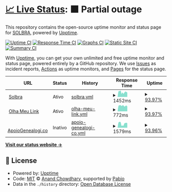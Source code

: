 # [📈 Live Status](https://solbra.github.io/status): <!--live status--> **🟧 Partial outage**

This repository contains the open-source uptime monitor and status page for [SOLBRA](https://www.solbra.com.br), powered by [Upptime](https://github.com/upptime/upptime).

[![Uptime CI](https://github.com/solbra/status/workflows/Uptime%20CI/badge.svg)](https://github.com/solbra/status/actions?query=workflow%3A%22Uptime+CI%22)
[![Response Time CI](https://github.com/solbra/status/workflows/Response%20Time%20CI/badge.svg)](https://github.com/solbra/status/actions?query=workflow%3A%22Response+Time+CI%22)
[![Graphs CI](https://github.com/solbra/status/workflows/Graphs%20CI/badge.svg)](https://github.com/solbra/status/actions?query=workflow%3A%22Graphs+CI%22)
[![Static Site CI](https://github.com/solbra/status/workflows/Static%20Site%20CI/badge.svg)](https://github.com/solbra/status/actions?query=workflow%3A%22Static+Site+CI%22)
[![Summary CI](https://github.com/solbra/status/workflows/Summary%20CI/badge.svg)](https://github.com/solbra/status/actions?query=workflow%3A%22Summary+CI%22)

With [Upptime](https://upptime.js.org), you can get your own unlimited and free uptime monitor and status page, powered entirely by a GitHub repository. We use [Issues](https://github.com/solbra/status/issues) as incident reports, [Actions](https://github.com/solbra/status/actions) as uptime monitors, and [Pages](https://solbra.github.io/status) for the status page.

<!--start: status pages-->
<!-- This summary is generated by Upptime (https://github.com/upptime/upptime) -->
<!-- Do not edit this manually, your changes will be overwritten -->
<!-- prettier-ignore -->
| URL | Status | History | Response Time | Uptime |
| --- | ------ | ------- | ------------- | ------ |
| <img alt="" src="https://icons.duckduckgo.com/ip3/solbra.com.br.ico" height="13"> [Solbra](https://solbra.com.br) | Ativo | [solbra.yml](https://github.com/solbra/status/commits/HEAD/history/solbra.yml) | <details><summary><img alt="Response time graph" src="./graphs/solbra/response-time-week.png" height="20"> 1452ms</summary><br><a href="https://status.solbra.com.br/history/solbra"><img alt="Response time 1842" src="https://img.shields.io/endpoint?url=https%3A%2F%2Fraw.githubusercontent.com%2Fsolbra%2Fstatus%2FHEAD%2Fapi%2Fsolbra%2Fresponse-time.json"></a><br><a href="https://status.solbra.com.br/history/solbra"><img alt="24-hour response time 1338" src="https://img.shields.io/endpoint?url=https%3A%2F%2Fraw.githubusercontent.com%2Fsolbra%2Fstatus%2FHEAD%2Fapi%2Fsolbra%2Fresponse-time-day.json"></a><br><a href="https://status.solbra.com.br/history/solbra"><img alt="7-day response time 1452" src="https://img.shields.io/endpoint?url=https%3A%2F%2Fraw.githubusercontent.com%2Fsolbra%2Fstatus%2FHEAD%2Fapi%2Fsolbra%2Fresponse-time-week.json"></a><br><a href="https://status.solbra.com.br/history/solbra"><img alt="30-day response time 1946" src="https://img.shields.io/endpoint?url=https%3A%2F%2Fraw.githubusercontent.com%2Fsolbra%2Fstatus%2FHEAD%2Fapi%2Fsolbra%2Fresponse-time-month.json"></a><br><a href="https://status.solbra.com.br/history/solbra"><img alt="1-year response time 1842" src="https://img.shields.io/endpoint?url=https%3A%2F%2Fraw.githubusercontent.com%2Fsolbra%2Fstatus%2FHEAD%2Fapi%2Fsolbra%2Fresponse-time-year.json"></a></details> | <details><summary><a href="https://status.solbra.com.br/history/solbra">93.97%</a></summary><a href="https://status.solbra.com.br/history/solbra"><img alt="All-time uptime 88.87%" src="https://img.shields.io/endpoint?url=https%3A%2F%2Fraw.githubusercontent.com%2Fsolbra%2Fstatus%2FHEAD%2Fapi%2Fsolbra%2Fuptime.json"></a><br><a href="https://status.solbra.com.br/history/solbra"><img alt="24-hour uptime 100.00%" src="https://img.shields.io/endpoint?url=https%3A%2F%2Fraw.githubusercontent.com%2Fsolbra%2Fstatus%2FHEAD%2Fapi%2Fsolbra%2Fuptime-day.json"></a><br><a href="https://status.solbra.com.br/history/solbra"><img alt="7-day uptime 93.97%" src="https://img.shields.io/endpoint?url=https%3A%2F%2Fraw.githubusercontent.com%2Fsolbra%2Fstatus%2FHEAD%2Fapi%2Fsolbra%2Fuptime-week.json"></a><br><a href="https://status.solbra.com.br/history/solbra"><img alt="30-day uptime 97.02%" src="https://img.shields.io/endpoint?url=https%3A%2F%2Fraw.githubusercontent.com%2Fsolbra%2Fstatus%2FHEAD%2Fapi%2Fsolbra%2Fuptime-month.json"></a><br><a href="https://status.solbra.com.br/history/solbra"><img alt="1-year uptime 88.87%" src="https://img.shields.io/endpoint?url=https%3A%2F%2Fraw.githubusercontent.com%2Fsolbra%2Fstatus%2FHEAD%2Fapi%2Fsolbra%2Fuptime-year.json"></a></details>
| <img alt="" src="https://icons.duckduckgo.com/ip3/olhameu.link.ico" height="13"> [Olha Meu Link](https://olhameu.link) | Ativo | [olha-meu-link.yml](https://github.com/solbra/status/commits/HEAD/history/olha-meu-link.yml) | <details><summary><img alt="Response time graph" src="./graphs/olha-meu-link/response-time-week.png" height="20"> 772ms</summary><br><a href="https://status.solbra.com.br/history/olha-meu-link"><img alt="Response time 1035" src="https://img.shields.io/endpoint?url=https%3A%2F%2Fraw.githubusercontent.com%2Fsolbra%2Fstatus%2FHEAD%2Fapi%2Folha-meu-link%2Fresponse-time.json"></a><br><a href="https://status.solbra.com.br/history/olha-meu-link"><img alt="24-hour response time 671" src="https://img.shields.io/endpoint?url=https%3A%2F%2Fraw.githubusercontent.com%2Fsolbra%2Fstatus%2FHEAD%2Fapi%2Folha-meu-link%2Fresponse-time-day.json"></a><br><a href="https://status.solbra.com.br/history/olha-meu-link"><img alt="7-day response time 772" src="https://img.shields.io/endpoint?url=https%3A%2F%2Fraw.githubusercontent.com%2Fsolbra%2Fstatus%2FHEAD%2Fapi%2Folha-meu-link%2Fresponse-time-week.json"></a><br><a href="https://status.solbra.com.br/history/olha-meu-link"><img alt="30-day response time 845" src="https://img.shields.io/endpoint?url=https%3A%2F%2Fraw.githubusercontent.com%2Fsolbra%2Fstatus%2FHEAD%2Fapi%2Folha-meu-link%2Fresponse-time-month.json"></a><br><a href="https://status.solbra.com.br/history/olha-meu-link"><img alt="1-year response time 1035" src="https://img.shields.io/endpoint?url=https%3A%2F%2Fraw.githubusercontent.com%2Fsolbra%2Fstatus%2FHEAD%2Fapi%2Folha-meu-link%2Fresponse-time-year.json"></a></details> | <details><summary><a href="https://status.solbra.com.br/history/olha-meu-link">93.97%</a></summary><a href="https://status.solbra.com.br/history/olha-meu-link"><img alt="All-time uptime 92.43%" src="https://img.shields.io/endpoint?url=https%3A%2F%2Fraw.githubusercontent.com%2Fsolbra%2Fstatus%2FHEAD%2Fapi%2Folha-meu-link%2Fuptime.json"></a><br><a href="https://status.solbra.com.br/history/olha-meu-link"><img alt="24-hour uptime 100.00%" src="https://img.shields.io/endpoint?url=https%3A%2F%2Fraw.githubusercontent.com%2Fsolbra%2Fstatus%2FHEAD%2Fapi%2Folha-meu-link%2Fuptime-day.json"></a><br><a href="https://status.solbra.com.br/history/olha-meu-link"><img alt="7-day uptime 93.97%" src="https://img.shields.io/endpoint?url=https%3A%2F%2Fraw.githubusercontent.com%2Fsolbra%2Fstatus%2FHEAD%2Fapi%2Folha-meu-link%2Fuptime-week.json"></a><br><a href="https://status.solbra.com.br/history/olha-meu-link"><img alt="30-day uptime 97.03%" src="https://img.shields.io/endpoint?url=https%3A%2F%2Fraw.githubusercontent.com%2Fsolbra%2Fstatus%2FHEAD%2Fapi%2Folha-meu-link%2Fuptime-month.json"></a><br><a href="https://status.solbra.com.br/history/olha-meu-link"><img alt="1-year uptime 92.43%" src="https://img.shields.io/endpoint?url=https%3A%2F%2Fraw.githubusercontent.com%2Fsolbra%2Fstatus%2FHEAD%2Fapi%2Folha-meu-link%2Fuptime-year.json"></a></details>
| <img alt="" src="https://icons.duckduckgo.com/ip3/apoiogenealogi.co.ico" height="13"> [ApoioGenealogi.co](https://apoiogenealogi.co) | Inativo | [apoio-genealogi-co.yml](https://github.com/solbra/status/commits/HEAD/history/apoio-genealogi-co.yml) | <details><summary><img alt="Response time graph" src="./graphs/apoio-genealogi-co/response-time-week.png" height="20"> 1579ms</summary><br><a href="https://status.solbra.com.br/history/apoio-genealogi-co"><img alt="Response time 2250" src="https://img.shields.io/endpoint?url=https%3A%2F%2Fraw.githubusercontent.com%2Fsolbra%2Fstatus%2FHEAD%2Fapi%2Fapoio-genealogi-co%2Fresponse-time.json"></a><br><a href="https://status.solbra.com.br/history/apoio-genealogi-co"><img alt="24-hour response time 1755" src="https://img.shields.io/endpoint?url=https%3A%2F%2Fraw.githubusercontent.com%2Fsolbra%2Fstatus%2FHEAD%2Fapi%2Fapoio-genealogi-co%2Fresponse-time-day.json"></a><br><a href="https://status.solbra.com.br/history/apoio-genealogi-co"><img alt="7-day response time 1579" src="https://img.shields.io/endpoint?url=https%3A%2F%2Fraw.githubusercontent.com%2Fsolbra%2Fstatus%2FHEAD%2Fapi%2Fapoio-genealogi-co%2Fresponse-time-week.json"></a><br><a href="https://status.solbra.com.br/history/apoio-genealogi-co"><img alt="30-day response time 2261" src="https://img.shields.io/endpoint?url=https%3A%2F%2Fraw.githubusercontent.com%2Fsolbra%2Fstatus%2FHEAD%2Fapi%2Fapoio-genealogi-co%2Fresponse-time-month.json"></a><br><a href="https://status.solbra.com.br/history/apoio-genealogi-co"><img alt="1-year response time 2250" src="https://img.shields.io/endpoint?url=https%3A%2F%2Fraw.githubusercontent.com%2Fsolbra%2Fstatus%2FHEAD%2Fapi%2Fapoio-genealogi-co%2Fresponse-time-year.json"></a></details> | <details><summary><a href="https://status.solbra.com.br/history/apoio-genealogi-co">93.96%</a></summary><a href="https://status.solbra.com.br/history/apoio-genealogi-co"><img alt="All-time uptime 92.44%" src="https://img.shields.io/endpoint?url=https%3A%2F%2Fraw.githubusercontent.com%2Fsolbra%2Fstatus%2FHEAD%2Fapi%2Fapoio-genealogi-co%2Fuptime.json"></a><br><a href="https://status.solbra.com.br/history/apoio-genealogi-co"><img alt="24-hour uptime 99.99%" src="https://img.shields.io/endpoint?url=https%3A%2F%2Fraw.githubusercontent.com%2Fsolbra%2Fstatus%2FHEAD%2Fapi%2Fapoio-genealogi-co%2Fuptime-day.json"></a><br><a href="https://status.solbra.com.br/history/apoio-genealogi-co"><img alt="7-day uptime 93.96%" src="https://img.shields.io/endpoint?url=https%3A%2F%2Fraw.githubusercontent.com%2Fsolbra%2Fstatus%2FHEAD%2Fapi%2Fapoio-genealogi-co%2Fuptime-week.json"></a><br><a href="https://status.solbra.com.br/history/apoio-genealogi-co"><img alt="30-day uptime 97.04%" src="https://img.shields.io/endpoint?url=https%3A%2F%2Fraw.githubusercontent.com%2Fsolbra%2Fstatus%2FHEAD%2Fapi%2Fapoio-genealogi-co%2Fuptime-month.json"></a><br><a href="https://status.solbra.com.br/history/apoio-genealogi-co"><img alt="1-year uptime 92.44%" src="https://img.shields.io/endpoint?url=https%3A%2F%2Fraw.githubusercontent.com%2Fsolbra%2Fstatus%2FHEAD%2Fapi%2Fapoio-genealogi-co%2Fuptime-year.json"></a></details>

<!--end: status pages-->

[**Visit our status website →**](https://solbra.github.io/status)

## 📄 License

- Powered by: [Upptime](https://github.com/upptime/upptime)
- Code: [MIT](./LICENSE) © [Anand Chowdhary](https://anandchowdhary.com), supported by [Pabio](https://pabio.com)
- Data in the `./history` directory: [Open Database License](https://opendatacommons.org/licenses/odbl/1-0/)
